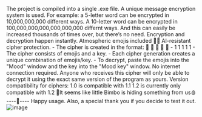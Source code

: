 The project is compiled into a single .exe file.
      A unique message encryption system is used.
          For example: a 5-letter word can be encrypted in 10,000,000,000 different ways. A 10-letter word can be encrypted in 100,000,000,000,000,000,000 differnt ways. And this can easily be increased thousands of times over, but there’s no need.
            Encryption and decryption happen instantly.
               Atmospheric emojis included 💞👠
AI-resistant cipher protection.
        - The cipher is created in the format: 💋 💋 💋 💋 💋 - 1 1 1 1 1
       - The cipher consists of emojis and a key.
       - Each cipher generation creates a unique combination of emojis/key.
       - To decrypt, paste the emojis into the "Mood" window and the key into the "Mood key" window.
                                No internet connection required.
                                Anyone who receives this cipher will only be able to decrypt it using the exact same version of the program as yours.
        Version compatibility for ciphers: 1.0 is compatible with 1.1
        1.2 is currently only compatible with 1.2
                                                                    💖It seems like little Bimbo is hiding something from us🩸
                                                                                          ----🔴----
Happy usage.
Also, a special thank you if you decide to test it out.
![image](https://github.com/user-attachments/assets/63fc5f64-0453-4af7-b8e5-3b77217c5b1e)
